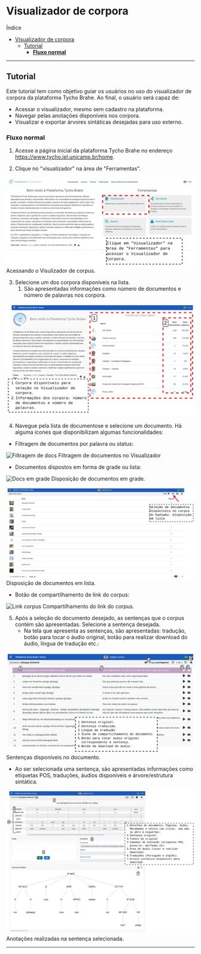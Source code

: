 # Visualizador de corpora

Índice

- [Visualizador de corpora](#visualizador-de-corpora)
  - [Tutorial](#tutorial)
    - [**Fluxo normal**](#fluxo-normal)

---

## Tutorial

Este tutorial tem como objetivo guiar os usuários no uso do visualizador de corpora da plataforma Tycho Brahe. Ao final, o usuário será capaz de:

- Acessar o visualizador, mesmo sem cadastro na plataforma.
- Navegar pelas anotações disponíveis nos corpora.
- Visualizar e exportar árvores sintáticas desejadas para uso externo.

### **Fluxo normal**

1. Acesse a página inicial da plataforma Tycho Brahe no endereço <https://www.tycho.iel.unicamp.br/home>.

2. Clique no "visualizador" na área de "Ferramentas".

![Acessando visualizador](../imagens/visualizador/visualizador_1.png)
Acessando o Visulizador de corpus.

3. Selecione um dos corpora disponíveis na lista.
   1. São apresentadas informações como número de documentos e número de palavras nos corpora.

![Seleção de corpora para visualização](../imagens/visualizador/visualizador_2.png)

4. Navegue pela lista de documentose e selecione um documento. Há alguma ícones que disponibilizam algumas funcionalidades:

- Filtragem de documentos por palavra ou status:

![Filtragem de docs](../imagens/visualizador/visualizador_3.png)
Filtragem de documentos no Visualizador

- Documentos dispostos em forma de grade ou lista:

![Docs em grade](../imagens/visualizador/visualizador_4.png)
Disposição de documentos em grade.

![Docs em lista](../imagens/visualizador/visualizador_5.png)
Disposição de documentos em lista.

- Botão de compartilhamento de link do corpus:

![Link corpus](../imagens/visualizador/visualizador_6.png)
Compartilhamento do link do corpus.

5. Após a seleção do documento desejado, as sentenças que o corpus contém são apresentadas. Selecione a sentença desejada.
   - Na tela que apresenta as sentenças, são apresentadas: tradução, botão para tocar o áudio original, botão para realizar download do áudio, língua de tradução etc.:

![Apresentação de sentenças](../imagens/visualizador/visualizador_7.png)
Sentenças disponíveis no documento.

- Ao ser selecionada uma sentença, são apresentadas informações como etiquetas POS, traduções, áudios disponíveis e árvore/estrutura sintática.

![Sentença - camadas etiquetas](../imagens/visualizador/visualizador_8.png)
Anotações realizadas na sentença selecionada.

---
